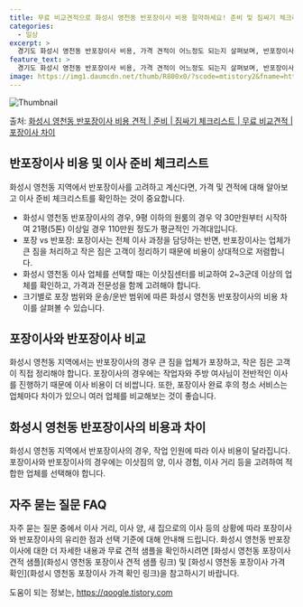 ```yaml
---
title: 무료 비교견적으로 화성시 영천동 반포장이사 비용 절약하세요! 준비 및 짐싸기 체크리스트
categories:
  - 일상
excerpt: >
  경기도 화성시 영천동 반포장이사 비용, 가격 견적이 어느정도 되는지 살펴보며, 반포장이사를 준비함에 있어 짐싸기 준비 체크리스트가 무엇인지 보겠습니다. 마지막으로 포장이사와 차이점을 통해 무료 비교견적으로 어떤 것이 더 합리적인 선택인지 공유 드립니다.화성시 영천동 포장이사 견적 샘플 보기 👈 클릭화성시 영천동 포장이사 가격 살펴보기 👈 클릭화성시 영천동 반포장이사 평균 이사 비용평수화성시 영천동 평균 이사 비용원룸 이사9평 이하 (1톤)30만원~투룸/쓰리룸 이사16평 ~ 20평 (2.5톤)80만원~쓰리룸 이사21평 (5톤) ~110만원~우리집 무료 이사견적 받기 👈 클릭포장 vs 반포장: 가장 큰 차이점포장이사는 전반적인 이사 과정을 담당하는 반면, 반포장이사는 업체가 큰 짐을 처리하고 작은 짐은..
feature_text: >
  경기도 화성시 영천동 반포장이사 비용, 가격 견적이 어느정도 되는지 살펴보며, 반포장이사를 준비함에 있어 짐싸기 준비 체크리스트가 무엇인지 보겠습니다. 마지막으로 포장이사와 차이점을 통해 무료 비교견적으로 어떤 것이 더 합리적인 선택인지 공유 드립니다.화성시 영천동 포장이사 견적 샘플 보기 👈 클릭화성시 영천동 포장이사 가격 살펴보기 👈 클릭화성시 영천동 반포장이사 평균 이사 비용평수화성시 영천동 평균 이사 비용원룸 이사9평 이하 (1톤)30만원~투룸/쓰리룸 이사16평 ~ 20평 (2.5톤)80만원~쓰리룸 이사21평 (5톤) ~110만원~우리집 무료 이사견적 받기 👈 클릭포장 vs 반포장: 가장 큰 차이점포장이사는 전반적인 이사 과정을 담당하는 반면, 반포장이사는 업체가 큰 짐을 처리하고 작은 짐은..
image: https://img1.daumcdn.net/thumb/R800x0/?scode=mtistory2&fname=https%3A%2F%2Fblog.kakaocdn.net%2Fdn%2FcaGSyA%2FbtsHcoERv3h%2FcDUequCLCi2nYZinGsKXfK%2Fimg.webp
---
```


![Thumbnail](https://img1.daumcdn.net/thumb/R800x0/?scode=mtistory2&fname=https%3A%2F%2Fblog.kakaocdn.net%2Fdn%2FcaGSyA%2FbtsHcoERv3h%2FcDUequCLCi2nYZinGsKXfK%2Fimg.webp)

<p>출처: <a href="https://qoogle.tistory.com/9291" rel="dofollow">화성시 영천동 반포장이사 비용 견적 | 준비 | 짐싸기 체크리스트 | 무료 비교견적 | 포장이사 차이</a> </p>

## 반포장이사 비용 및 이사 준비 체크리스트

화성시 영천동 지역에서 반포장이사를 고려하고 계신다면, 가격 및 견적에 대해 알아보고 이사 준비 체크리스트를 확인하는 것이 중요합니다.

  * 화성시 영천동 반포장이사의 경우, 9평 이하의 원룸의 경우 약 30만원부터 시작하여 21평(5톤) 이상일 경우 110만원 정도가 평균적인 가격대입니다.
  * 포장 vs 반포장: 포장이사는 전체 이사 과정을 담당하는 반면, 반포장이사는 업체가 큰 짐을 처리하고 작은 짐은 고객이 정리하기 때문에 비용이 상대적으로 저렴합니다.
  * 화성시 영천동 이사 업체를 선택할 때는 이삿짐센터를 비교하여 2~3군데 이상의 업체를 확인하고, 가격과 전문성을 함께 고려해야 합니다.
  * 크기별로 포장 범위와 운송/운반 범위에 따른 화성시 영천동 반포장이사의 비용 차이를 살펴볼 수 있습니다.

## 포장이사와 반포장이사 비교

화성시 영천동 지역에서는 반포장이사의 경우 큰 짐을 업체가 포장하고, 작은 짐은 고객이 직접 정리해야 합니다. 포장이사의 경우에는 작업자와
주방 여사님이 전반적인 이사를 진행하기 때문에 이사 비용이 더 비쌉니다. 또한, 포장이사 완료 후의 청소 서비스는 업체마다 차이가 있으니
여러 업체를 비교해보는 것이 좋습니다.

## 화성시 영천동 반포장이사의 비용과 차이

화성시 영천동 지역에서 반포장이사의 경우, 작업 인원에 따라 이사 비용이 달라집니다. 포장이사와 반포장이사의 경우에는 이삿짐의 양, 이사
경험, 이사 거리 등을 고려하여 적합한 업체를 선택해야 합니다.

## 자주 묻는 질문 FAQ

자주 묻는 질문 중에서 이사 거리, 이사 양, 새 집으로의 이사 등의 상황에 따라 포장이사와 반포장이사의 유리한 점과 선택 기준에 대해
안내해 드립니다. 화성시 영천동 반포장이사에 대한 더 자세한 내용과 무료 견적 샘플을 확인하시려면 [화성시 영천동 포장이사 견적
샘플](화성시 영천동 포장이사 견적 샘플 링크) 및 [화성시 영천동 포장이사 가격 확인](화성시 영천동 포장이사 가격 확인 링크)을
참고하시기 바랍니다.

 

도움이 되는 정보는, <a href="https://qoogle.tistory.com" rel="dofollow">https://qoogle.tistory.com</a>


